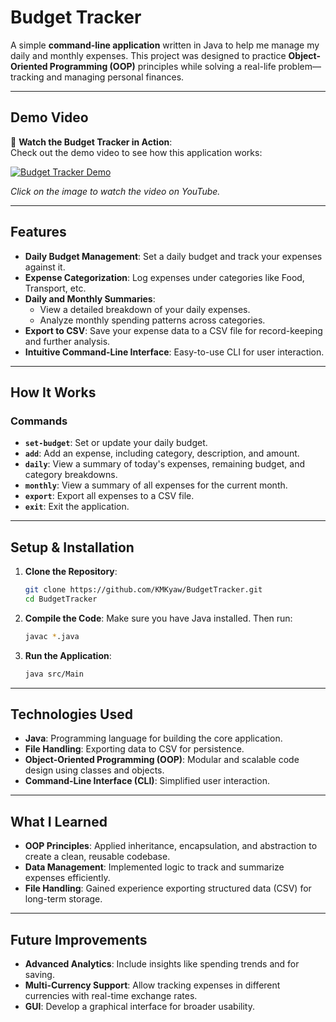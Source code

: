 # **Budget Tracker**

A simple **command-line application** written in Java to help me manage my daily and monthly expenses. This project was designed to practice **Object-Oriented Programming (OOP)** principles while solving a real-life problem—tracking and managing personal finances.

---

## **Demo Video**

🎥 **Watch the Budget Tracker in Action**:  
Check out the demo video to see how this application works:

[![Budget Tracker Demo](https://img.youtube.com/vi/4msYacVdjYo/0.jpg)](https://www.youtube.com/watch?v=4msYacVdjYo)

_Click on the image to watch the video on YouTube._

---

## **Features**

- **Daily Budget Management**: Set a daily budget and track your expenses against it.
- **Expense Categorization**: Log expenses under categories like Food, Transport, etc.
- **Daily and Monthly Summaries**:
  - View a detailed breakdown of your daily expenses.
  - Analyze monthly spending patterns across categories.
- **Export to CSV**: Save your expense data to a CSV file for record-keeping and further analysis.
- **Intuitive Command-Line Interface**: Easy-to-use CLI for user interaction.

---

## **How It Works**

### **Commands**

- **`set-budget`**: Set or update your daily budget.
- **`add`**: Add an expense, including category, description, and amount.
- **`daily`**: View a summary of today's expenses, remaining budget, and category breakdowns.
- **`monthly`**: View a summary of all expenses for the current month.
- **`export`**: Export all expenses to a CSV file.
- **`exit`**: Exit the application.

---

## **Setup & Installation**

1. **Clone the Repository**:

   ```bash
   git clone https://github.com/KMKyaw/BudgetTracker.git
   cd BudgetTracker
   ```

2. **Compile the Code**:
   Make sure you have Java installed. Then run:

   ```bash
   javac *.java
   ```

3. **Run the Application**:
   ```bash
   java src/Main
   ```

---

## **Technologies Used**

- **Java**: Programming language for building the core application.
- **File Handling**: Exporting data to CSV for persistence.
- **Object-Oriented Programming (OOP)**: Modular and scalable code design using classes and objects.
- **Command-Line Interface (CLI)**: Simplified user interaction.

---

## **What I Learned**

- **OOP Principles**: Applied inheritance, encapsulation, and abstraction to create a clean, reusable codebase.
- **Data Management**: Implemented logic to track and summarize expenses efficiently.
- **File Handling**: Gained experience exporting structured data (CSV) for long-term storage.

---

## **Future Improvements**

- **Advanced Analytics**: Include insights like spending trends and for saving.
- **Multi-Currency Support**: Allow tracking expenses in different currencies with real-time exchange rates.
- **GUI**: Develop a graphical interface for broader usability.
